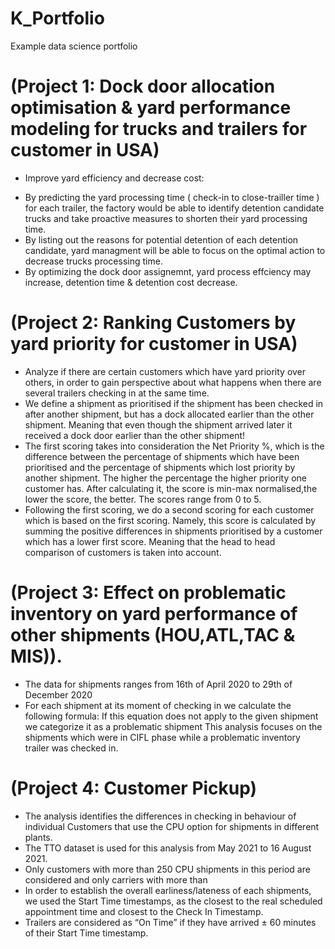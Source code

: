 # K_Portfolio
Example data science portfolio
# (Project 1: Dock door allocation optimisation & yard performance modeling for trucks and trailers for customer in USA)
  * Improve yard efficiency and decrease cost:
- By predicting the yard processing time ( check-in to close-trailler time ) for each trailer, the factory would be able to identify detention candidate trucks and take proactive measures to shorten their yard processing time.
- By listing out the reasons for potential detention of each detention candidate, yard managment will be able to focus on the optimal action to decrease trucks processing time.
- By optimizing the dock door assignemnt, yard process effciency may increase, detention time & detention cost decrease. 
# (Project 2: Ranking Customers by yard priority for customer in USA)
   * Analyze if there are certain customers which have yard priority over others, in order to gain perspective about what happens when there are several trailers checking in at the same time. 
   * We define a shipment as prioritised if the shipment has been checked in after another shipment, but has a dock allocated earlier than the other shipment. Meaning that even though the shipment arrived later it received a dock door earlier than the other shipment!
   * The first scoring takes into consideration the Net Priority %, which is the difference between the percentage of shipments which have been prioritised and the percentage of shipments which lost priority by another shipment.  The higher the percentage the higher priority one customer has. After calculating it, the score is min-max normalised,the lower the score, the better. The scores range from 0 to 5.
   * Following the first scoring, we do a second scoring for each customer which is based on the first scoring. Namely, this score is calculated by summing the positive differences in shipments prioritised by a customer which has a lower first score. Meaning that the head to head comparison of customers is taken into account.   
# (Project 3: Effect on problematic inventory on yard performance of other shipments  (HOU,ATL,TAC & MIS)). 
   * The data for shipments ranges from 16th of April 2020 to 29th of December 2020
   * For each shipment  at its moment of checking in we calculate the following formula:
  If this equation does not apply to the given shipment we categorize it as a problematic shipment
  This analysis focuses on the shipments which were in CIFL phase while a problematic inventory trailer was checked in. 
  # (Project 4: Customer Pickup)
   * The analysis identifies the differences in checking in behaviour of individual Customers that use the CPU option for shipments in different plants.
   * The TTO dataset is used for this analysis from May 2021 to 16 August 2021.
   * Only customers with more than 250 CPU shipments in this period are considered and only carriers with more than 
   * In order to establish the overall earliness/lateness of each shipments, we used the Start Time timestamps, as the closest to the real scheduled appointment time and closest to the Check In Timestamp. 
   * Trailers are considered as “On Time” if they have arrived ± 60 minutes of their Start Time timestamp. 





